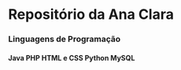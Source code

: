 <h1>Repositório da Ana Clara</h1>

<h3>Linguagens de Programação</h3>
<h4>
  <l1>Java</l1> 
  <l1>PHP</l1>
  <l1>HTML e CSS</l1>
  <l1>Python</l1>
  <l1>MySQL</l1> 
  </ul>
</h4>

